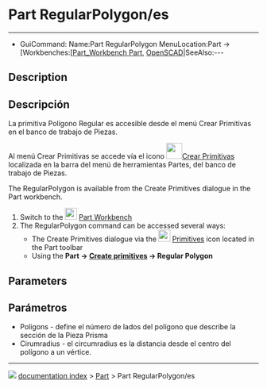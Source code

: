 # Part RegularPolygon/es
---
- GuiCommand:   Name:Part RegularPolygon   MenuLocation:Part → [Workbenches:[[Part_Workbench   Part](Part_CreatePrimitives___Create_Primitives]]_→_Regular_Polygon.md),  [OpenSCAD](OpenSCAD_Workbench.md)|SeeAlso:---


</div>

## Description


<div class="mw-translate-fuzzy">

## Descripción

La primitiva Polígono Regular es accesible desde el menú Crear Primitivas en el banco de trabajo de Piezas.


</div>


<div class="mw-translate-fuzzy">

Al menú Crear Primitivas se accede vía el icono <img alt="" src=images/Part_CreatePrimitives.png  style="width:32px;">[Crear Primitivas](Part_CreatePrimitives.md) localizada en la barra del menú de herramientas Partes, del banco de trabajo de Piezas.


</div>

The RegularPolygon is available from the Create Primitives dialogue in the Part workbench.

1.  Switch to the <img alt="" src=images/Workbench_Part.svg  style="width:24px;"> [Part Workbench](Part_Workbench.md)
2.  The RegularPolygon command can be accessed several ways:
    -   The Create Primitives dialogue via the <img alt="" src=images/Part_Primitives.svg  style="width:24px;"> [Primitives](Part_Primitives.md) icon located in the Part toolbar
    -   Using the **Part → [Create primitives](Part_Primitives.md) → Regular Polygon**

## Parameters


<div class="mw-translate-fuzzy">

## Parámetros

-   Poligons - define el número de lados del polígono que describe la sección de la Pieza Prisma
-   Cirumradius - el circumradius es la distancia desde el centro del polígono a un vértice.


</div>



---
![](images/Right_arrow.png) [documentation index](../README.md) > [Part](Part_Workbench.md) > Part RegularPolygon/es
